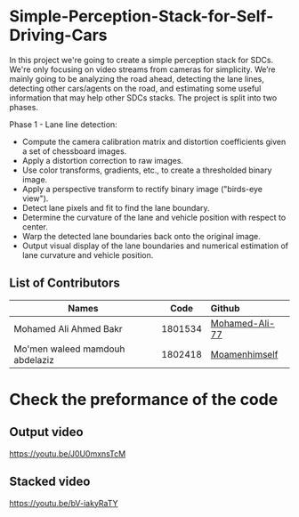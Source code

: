 # Simple-Perception-Stack-for-Self-Driving-Cars
In this project we're going to create a simple perception stack for SDCs. We're only focusing on video streams from cameras for simplicity. We’re mainly going to be analyzing the road ahead, detecting the lane lines, detecting other cars/agents on the road, and estimating some useful information that may help other SDCs stacks. The project is split into two phases.

Phase 1 - Lane line detection:
* Compute the camera calibration matrix and distortion coefficients given a set of chessboard images.
* Apply a distortion correction to raw images.
* Use color transforms, gradients, etc., to create a thresholded binary image.
* Apply a perspective transform to rectify binary image ("birds-eye view").
* Detect lane pixels and fit to find the lane boundary.
* Determine the curvature of the lane and vehicle position with respect to center.
* Warp the detected lane boundaries back onto the original image.
* Output visual display of the lane boundaries and numerical estimation of lane curvature and vehicle position.

## List of Contributors
| Names    |      Code     |    Github  |
|----------|:-------------:|:-------------|
| Mohamed Ali Ahmed Bakr |  1801534 | [Mohamed-Ali-77](https://github.com/Mohamed-Ali-77)     |
| Mo'men waleed mamdouh abdelaziz|   1802418  | [Moamenhimself](https://github.com/Moamenhimself)   |

# Check the preformance of the code 

## Output video
https://youtu.be/J0U0mxnsTcM
## Stacked video
https://youtu.be/bV-iakyRaTY
